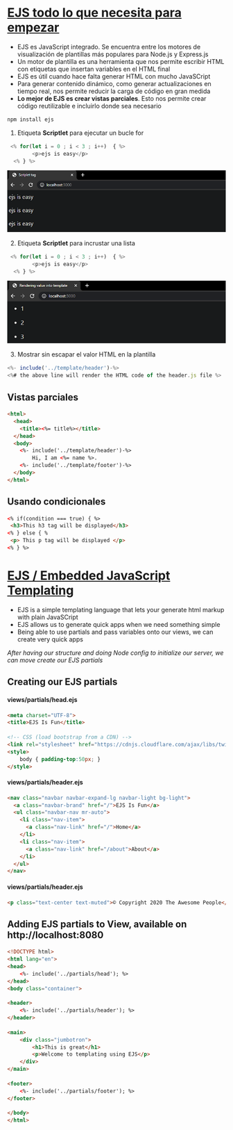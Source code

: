 # [EJS todo lo que necesita para empezar](https://ichi.pro/es/ejs-todo-lo-que-necesita-saber-para-empezar-176170883954322)
- EJS es JavaScript integrado. Se encuentra entre los motores de visualización de plantillas más populares para Node.js y Express.js
- Un motor de plantilla es una herramienta que nos permite escribir HTML con etiquetas que insertan variables en el HTML final
- EJS es útil cuando hace falta generar HTML con mucho JavaSCript
- Para generar contenido dinámico, como generar actualizaciones en tiempo real, nos permite reducir la carga de código en gran medida
- **Lo mejor de EJS es crear vistas parciales**. Esto nos permite crear código reutilizable e incluirlo donde sea necesario

```sh
npm install ejs
```

1. Etiqueta **Scriptlet** para ejecutar un bucle for
```js
 <% for(let i = 0 ; i < 3 ; i++)  { %>
        <p>ejs is easy</p>
  <% } %>
```
<p>
    <img src="media/ejs1.png">
</p>

2. Etiqueta **Scriptlet** para incrustar una lista
```js
 <% for(let i = 0 ; i < 3 ; i++)  { %>
        <p>ejs is easy</p>
  <% } %>
```
<p>
    <img src="media/ejs2.png">
</p>

3. Mostrar sin escapar el valor HTML en la plantilla
```js
<%- include('../template/header')-%>  
<%# the above line will render the HTML code of the header.js file %>
```

## Vistas parciales
```html
<html>   
  <head>
    <title><%= title%></title>
  </head>   
  <body>  
    <%- include('../template/header')-%>  
        Hi, I am <%= name %>. 
    <%- include('../template/footer')-%> 
  </body> 
</html>
```

## Usando condicionales
```html
<% if(condition === true) { %>
 <h3>This h3 tag will be displayed</h3>
<% } else { %
 <p> This p tag will be displayed </p>
<% } %>
```


# [EJS / Embedded JavaScript Templating](https://www.digitalocean.com/community/tutorials/how-to-use-ejs-to-template-your-node-application-es)
- EJS is a simple templating language that lets your generate html markup with plain JavaSCript
- EJS allows us to generate quick apps when we need something simple
- Being able to use partials and pass variables onto our views, we can create very quick apps

*After having our structure and doing Node config to initialize our server, we can move create our EJS partials*

## Creating our EJS partials
#### views/partials/head.ejs
```html
<meta charset="UTF-8">
<title>EJS Is Fun</title>

<!-- CSS (load bootstrap from a CDN) -->
<link rel="stylesheet" href="https://cdnjs.cloudflare.com/ajax/libs/twitter-bootstrap/4.5.2/css/bootstrap.min.css">
<style>
    body { padding-top:50px; }
</style>
```

#### views/partials/header.ejs
```html
<nav class="navbar navbar-expand-lg navbar-light bg-light">
  <a class="navbar-brand" href="/">EJS Is Fun</a>
  <ul class="navbar-nav mr-auto">
    <li class="nav-item">
      <a class="nav-link" href="/">Home</a>
    </li>
    <li class="nav-item">
      <a class="nav-link" href="/about">About</a>
    </li>
  </ul>
</nav>
```

#### views/partials/header.ejs
```html
<p class="text-center text-muted">© Copyright 2020 The Awesome People</p>
```

## Adding EJS partials to View, available on http://localhost:8080
```html
<!DOCTYPE html>
<html lang="en">
<head>
    <%- include('../partials/head'); %>
</head>
<body class="container">

<header>
    <%- include('../partials/header'); %>
</header>

<main>
    <div class="jumbotron">
        <h1>This is great</h1>
        <p>Welcome to templating using EJS</p>
    </div>
</main>

<footer>
    <%- include('../partials/footer'); %>
</footer>

</body>
</html>
```